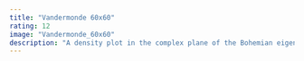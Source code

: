 ```yaml
---
title: "Vandermonde 60x60"
rating: 12
image: "Vandermonde_60x60"
description: "A density plot in the complex plane of the Bohemian eigenvalues of a sample of 50 million 60x60 Vandermonde matrices with entries sampled from {-1, 0, 1}. Color represents the eigenvalue density. Viewed on [-10-30i, 30+20i]. Plot produced by Tiam Koukpari."
---
```

